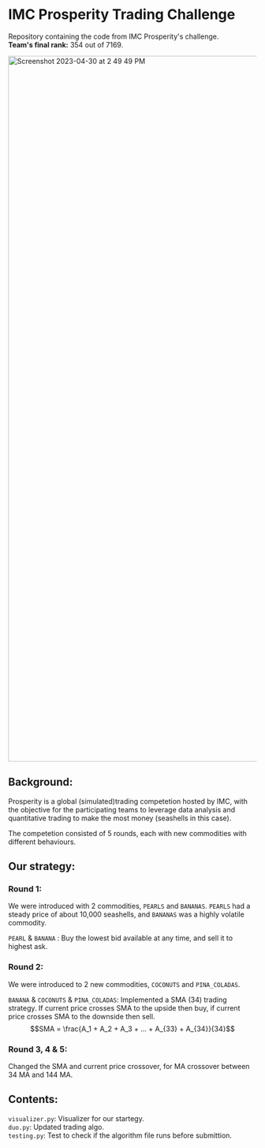 # IMC Prosperity Trading Challenge

Repository containing the code from IMC Prosperity's challenge. \
**Team's final rank:** 354 out of 7169. 

<img width="1430" alt="Screenshot 2023-04-30 at 2 49 49 PM" src="https://user-images.githubusercontent.com/81633173/235371080-35d5d35e-72ba-441b-946f-ac9e37e21d72.png">

## Background:
Prosperity is a global (simulated)trading competetion hosted by IMC, with the objective for the participating teams to leverage data analysis and quantitative trading to make the most money (seashells in this case).

The competetion consisted of 5 rounds, each with new commodities with different behaviours. 

## Our strategy:
### Round 1:
We were introduced with 2 commodities, ``PEARLS`` and ``BANANAS``. ``PEARLS`` had a steady price of about 10,000 seashells, and ``BANANAS`` was a highly volatile commodity. 

``PEARL`` & ``BANANA`` : Buy the lowest bid available at any time, and sell it to highest ask.

### Round 2:
We were introduced to 2 new commodities, ``COCONUTS`` and ``PINA_COLADAS``.

``BANANA`` & ``COCONUTS`` & ``PINA_COLADAS``: Implemented a SMA (34) trading strategy. If current price crosses SMA to the upside then buy, if current price crosses SMA to the downside then sell.
$$SMA = \frac{A_1 + A_2 + A_3 + ... + A_{33} + A_{34}}{34}$$

### Round 3, 4 & 5:
Changed the SMA and current price crossover, for MA crossover between 34 MA and 144 MA. 

## Contents:
``visualizer.py``: Visualizer for our startegy. \
``duo.py``: Updated trading algo. \
``testing.py``: Test to check if the algorithm file runs before submittion. 
